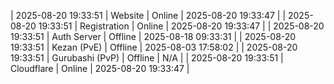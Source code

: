 | 2025-08-20 19:33:51 | Website | Online | 2025-08-20 19:33:47 |
| 2025-08-20 19:33:51 | Registration | Online | 2025-08-20 19:33:47 |
| 2025-08-20 19:33:51 | Auth Server | Offline | 2025-08-18 09:33:31 |
| 2025-08-20 19:33:51 | Kezan (PvE) | Offline | 2025-08-03 17:58:02 |
| 2025-08-20 19:33:51 | Gurubashi (PvP) | Offline | N/A |
| 2025-08-20 19:33:51 | Cloudflare | Online | 2025-08-20 19:33:47 |
